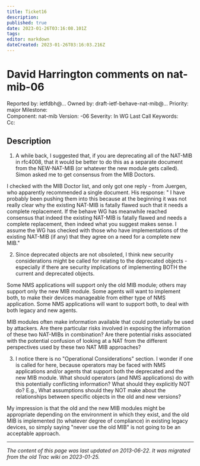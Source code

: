 ```yaml
---
title: Ticket16
description: 
published: true
date: 2023-01-26T03:16:08.101Z
tags: 
editor: markdown
dateCreated: 2023-01-26T03:16:03.216Z
---
```


# David Harrington comments on nat-mib-06
Reported by:	ietfdbh@…	Owned by:	draft-ietf-behave-nat-mib@…
Priority:	major	Milestone:	
Component:	nat-mib	Version:	-06
Severity:	In WG Last Call	Keywords:	
Cc:			
## Description 
1) A while back, I suggested that, if you are deprecating all of the NAT-MIB in rfc4008, that it would be better to do this as a separate document from the NEW-NAT-MIB (or whatever the new module gets called). Simon asked me to get consensus from the MIB Doctors.

I checked with the MIB Doctor list, and only got one reply - from Juergen, who apparently recommended a single document. His response: " I have probably been pushing them into this because at the beginning it was not really clear why the existing NAT-MIB is fatally flawed such that it needs a complete replacement. If the behave WG has meanwhile reached consensus that indeed the existing NAT-MIB is fatally flawed and needs a complete replacement, then indeed what you suggest makes sense. I assume the WG has checked with those who have implementations of the existing NAT-MIB (if any) that they agree on a need for a complete new MIB."

2) Since deprecated objects are not obsoleted, I think new security considerations might be called for relating to the deprecated objects - especially if there are security implications of implementing BOTH the current and deprecated objects.

Some NMS applications will support only the old MIB module; others may support only the new MIB module. Some agents will want to implement both, to make their devices manageable from either type of NMS application. Some NMS applications will want to support both, to deal with both legacy and new agents.

MIB modules often make information available that could potentially be used by attackers. Are there particular risks involved in exposing the information of these two NAT-MIBs in combination? Are there potential risks associated with the potential confusion of looking at a NAT from the different perspectives used by these two NAT MIB approaches?

3) I notice there is no "Operational Considerations" section. I wonder if one is called for here, because operators may be faced with NMS applications and/or agents that support both the deprecated and the new MIB module. What should operators (and NMS applications) do with this potentially conflicting information? What should they explicitly NOT do? E.g., What assumptions should they NOT make about the relationships between specific objects in the old and new versions?

My impression is that the old and the new MIB modules might be appropriate depending on the environment in which they exist, and the old MIB is implemented (to whatever degree of compliance) in existing legacy devices, so simply saying "never use the old MIB" is not going to be an acceptable approach.
&nbsp;
&nbsp;
&nbsp;

---

*The content of this page was last updated on 2013-06-22. It was migrated from the old Trac wiki on 2023-01-25.*